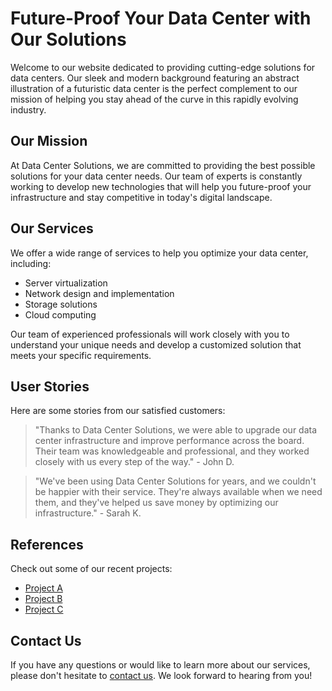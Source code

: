 <!--font:Futura-->

# Future-Proof Your Data Center with Our Solutions

Welcome to our website dedicated to providing cutting-edge solutions for data centers. Our sleek and modern background featuring an abstract illustration of a futuristic data center is the perfect complement to our mission of helping you stay ahead of the curve in this rapidly evolving industry.

## Our Mission

At Data Center Solutions, we are committed to providing the best possible solutions for your data center needs. Our team of experts is constantly working to develop new technologies that will help you future-proof your infrastructure and stay competitive in today's digital landscape.

## Our Services

We offer a wide range of services to help you optimize your data center, including:

- Server virtualization
- Network design and implementation
- Storage solutions
- Cloud computing

Our team of experienced professionals will work closely with you to understand your unique needs and develop a customized solution that meets your specific requirements.

## User Stories

Here are some stories from our satisfied customers:

> "Thanks to Data Center Solutions, we were able to upgrade our data center infrastructure and improve performance across the board. Their team was knowledgeable and professional, and they worked closely with us every step of the way." - John D.

> "We've been using Data Center Solutions for years, and we couldn't be happier with their service. They're always available when we need them, and they've helped us save money by optimizing our infrastructure." - Sarah K.

## References

Check out some of our recent projects:

- [Project A](#)
- [Project B](#)
- [Project C](#)

## Contact Us

If you have any questions or would like to learn more about our services, please don't hesitate to [contact us](#). We look forward to hearing from you!

<!--

Write me content for website with wallpaper which alt text is:

"A wallpaper featuring an abstract illustration of a futuristic data center, with sleek and modern graphics and a minimalist color scheme."

The name/title of the page should not be 1:1 copy of the alt text but rather a real content of the website which is using this wallpaper.

- Use markdown format 
- Start with heading
- Heading should be short and concise
- The content should look like a real website 
- The website should not be about the wallpaper, wallpaper is just a related background
- Heading should be contain work "wallpaper" or "background"
- Include real sections like references, contact, user stories, etc. use things relevant to the page purpose.
- Feel free to use structure like headings, bullets, numbering, blockquotes, paragraphs, horizontal lines, etc.
- You can use formatting like bold or _italic_
- You can include UTF-8 emojis
- Links should be only #hash anchors (and you can refer to the document itself)
- Do not include images


---


# Data Center Solutions Wallpaper

Welcome to our website dedicated to providing cutting-edge solutions for data centers. Our sleek and modern wallpaper featuring an abstract illustration of a futuristic data center is the perfect background for anyone who is passionate about technology.

## Our Mission

At Data Center Solutions, we are committed to providing the best possible solutions for your data center needs. Our team of experts is constantly working to develop new technologies that will help you stay ahead of the curve in this rapidly evolving industry.

## Our Services

We offer a wide range of services to help you optimize your data center, including:

- Server virtualization
- Network design and implementation
- Storage solutions
- Cloud computing

Our team of experienced professionals will work closely with you to understand your unique needs and develop a customized solution that meets your specific requirements.

## User Stories

Here are some stories from our satisfied customers:

> "Thanks to Data Center Solutions, we were able to upgrade our data center infrastructure and improve performance across the board. Their team was knowledgeable and professional, and they worked closely with us every step of the way." - John D.

> "We've been using Data Center Solutions for years, and we couldn't be happier with their service. They're always available when we need them, and they've helped us save money by optimizing our infrastructure." - Sarah K.

## References

Check out some of our recent projects:

- [Project A](#)
- [Project B](#)
- [Project C](#)

## Contact Us

If you have any questions or would like to learn more about our services, please don't hesitate to [contact us](#). We look forward to hearing from you!


---


Heading should not include word "wallpaper". The website should not be about the wallpaper itself, wallpaper is just a related background, rewrite whole content.


---


# Future-Proof Your Data Center with Our Solutions

Welcome to our website dedicated to providing cutting-edge solutions for data centers. Our sleek and modern background featuring an abstract illustration of a futuristic data center is the perfect complement to our mission of helping you stay ahead of the curve in this rapidly evolving industry.

## Our Mission

At Data Center Solutions, we are committed to providing the best possible solutions for your data center needs. Our team of experts is constantly working to develop new technologies that will help you future-proof your infrastructure and stay competitive in today's digital landscape.

## Our Services

We offer a wide range of services to help you optimize your data center, including:

- Server virtualization
- Network design and implementation
- Storage solutions
- Cloud computing

Our team of experienced professionals will work closely with you to understand your unique needs and develop a customized solution that meets your specific requirements.

## User Stories

Here are some stories from our satisfied customers:

> "Thanks to Data Center Solutions, we were able to upgrade our data center infrastructure and improve performance across the board. Their team was knowledgeable and professional, and they worked closely with us every step of the way." - John D.

> "We've been using Data Center Solutions for years, and we couldn't be happier with their service. They're always available when we need them, and they've helped us save money by optimizing our infrastructure." - Sarah K.

## References

Check out some of our recent projects:

- [Project A](#)
- [Project B](#)
- [Project C](#)

## Contact Us

If you have any questions or would like to learn more about our services, please don't hesitate to [contact us](#). We look forward to hearing from you!

-->
